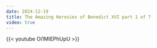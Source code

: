 ```yaml
---
date: 2024-12-19
title: The Amazing Heresies of Benedict XVI part 1 of 7
video: true
---
```



{{< youtube Oi1MIEPhUpU >}}
